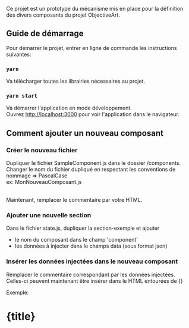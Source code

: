 Ce projet est un prototype du mécanisme mis en place pour la définition des divers composants du projet ObjectiveArt.

## Guide de démarrage

Pour démarrer le projet, entrer en ligne de commande les instructions suivantes:

### `yarn`

Va télécharger toutes les librairies nécessaires au projet.

### `yarn start`

Va démarrer l'application en mode développement.<br />
Ouvrez [http://localhost:3000](http://localhost:3000) pour voir l'application dans le navigateur.

## Comment ajouter un nouveau composant

### Créer le nouveau fichier

Dupliquer le fichier SampleComponent.js dans le dossier /components.<br/>
Changer le nom du fichier dupliqué en respectant les conventions de nommage => PascalCase<br/>
ex: MonNouveauComposant.js<br/><br/>

Maintenant, remplacer le commentaire par votre HTML.

### Ajouter une nouvelle section

Dans le fichier state.js, dupliquer la section-exemple et ajouter <r/>

- le nom du composant dans le champ 'component'<br/>
- les données à injecter dans le champs data (sous format json)

### Insérer les données injectées dans le nouveau composant

Remplacer le commentaire correspondant par les données injectées. <br/>
Celles-ci peuvent maintenant être insérer dans le HTML entourées de {}<br/>

Exemple: <h1>{title}</h1>
